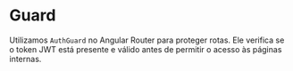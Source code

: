 # Guard

Utilizamos `AuthGuard` no Angular Router para proteger rotas. Ele verifica se o token JWT está presente e válido antes de permitir o acesso às páginas internas.
